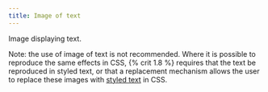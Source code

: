 ```yaml
---
title: Image of text
---
```


Image displaying text.

Note: the use of image of text is not recommended. Where it is possible to reproduce the same effects in CSS, {% crit 1.8 %} requires that the text be reproduced in styled text, or that a replacement mechanism allows the user to replace these images with [styled text](#styled-text) in CSS.
